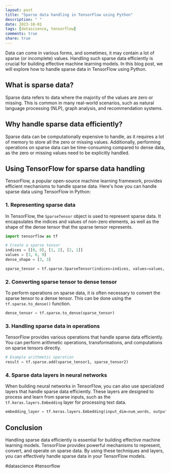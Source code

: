 ```yaml
---
layout: post
title: "Sparse data handling in TensorFlow using Python"
description: " "
date: 2023-10-01
tags: [datascience, tensorflow]
comments: true
share: true
---
```


Data can come in various forms, and sometimes, it may contain a lot of sparse (or incomplete) values. Handling such sparse data efficiently is crucial for building effective machine learning models. In this blog post, we will explore how to handle sparse data in TensorFlow using Python.

## What is sparse data?

Sparse data refers to data where the majority of the values are zero or missing. This is common in many real-world scenarios, such as natural language processing (NLP), graph analysis, and recommendation systems.

## Why handle sparse data efficiently?

Sparse data can be computationally expensive to handle, as it requires a lot of memory to store all the zero or missing values. Additionally, performing operations on sparse data can be time-consuming compared to dense data, as the zero or missing values need to be explicitly handled.

## Using TensorFlow for sparse data handling

TensorFlow, a popular open-source machine learning framework, provides efficient mechanisms to handle sparse data. Here's how you can handle sparse data using TensorFlow in Python:

### 1. Representing sparse data

In TensorFlow, the `SparseTensor` object is used to represent sparse data. It encapsulates the indices and values of non-zero elements, as well as the shape of the dense tensor that the sparse tensor represents.

```python
import tensorflow as tf

# Create a sparse tensor
indices = [[0, 0], [1, 2], [2, 1]]
values = [3, 6, 9]
dense_shape = [3, 3]

sparse_tensor = tf.sparse.SparseTensor(indices=indices, values=values, dense_shape=dense_shape)
```

### 2. Converting sparse tensor to dense tensor

To perform operations on sparse data, it is often necessary to convert the sparse tensor to a dense tensor. This can be done using the `tf.sparse.to_dense()` function.

```python
dense_tensor = tf.sparse.to_dense(sparse_tensor)
```

### 3. Handling sparse data in operations

TensorFlow provides various operations that handle sparse data efficiently. You can perform arithmetic operations, transformations, and computations on sparse tensors directly.

```python
# Example arithmetic operation
result = tf.sparse.add(sparse_tensor1, sparse_tensor2)
```

### 4. Sparse data layers in neural networks

When building neural networks in TensorFlow, you can also use specialized layers that handle sparse data efficiently. These layers are designed to process and learn from sparse inputs, such as the `tf.keras.layers.Embedding` layer for processing text data.

```python
embedding_layer = tf.keras.layers.Embedding(input_dim=num_words, output_dim=embedding_dim)
```

## Conclusion

Handling sparse data efficiently is essential for building effective machine learning models. TensorFlow provides powerful mechanisms to represent, convert, and operate on sparse data. By using these techniques and layers, you can effectively handle sparse data in your TensorFlow models.

#datascience #tensorflow